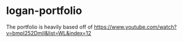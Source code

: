 # logan-portfolio
The portfolio is heavily based off of https://www.youtube.com/watch?v=bmpI252DmiI&list=WL&index=12
